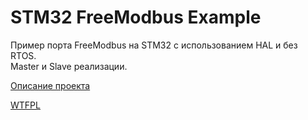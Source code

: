 # STM32 FreeModbus Example

Пример порта FreeModbus на STM32 с использованием HAL и без RTOS.<br>
Master и Slave реализации.<br>

[Описание проекта](http://adelectronics.ru/2020/04/12/stm32-и-порт-freemodbus-rtu-slave-master-на-hal)<br>

[WTFPL](http://www.wtfpl.net/)<br>
